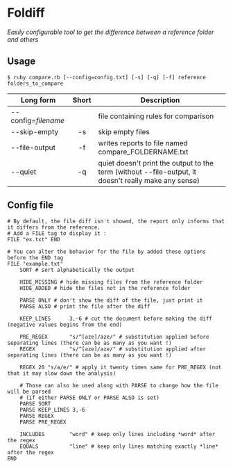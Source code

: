 Foldiff
=======

*Easily configurable tool to get the difference between a reference folder and others*

Usage
-----

```shell
$ ruby compare.rb [--config=config.txt] [-s] [-q] [-f] reference folders_to_compare
```

| Long form           | Short | Description                                         |
| ------------------- |:-----:| --------------------------------------------------- |
| --config=*filename* |       | file containing rules for comparison                |
| --skip-empty        | -s    | skip empty files                                    |
| --file-output       | -f    | writes reports to file named compare_FOLDERNAME.txt |
| --quiet             | -q    | quiet doesn't print the output to the term (without --file-output, it doesn't really make any sense) |


Config file
------------
```
# By default, the file diff isn't showed, the report only informs that it differs from the reference.
# Add a FILE tag to display it :
FILE "ex.txt" END

# You can alter the behavior for the file by added these options before the END tag
FILE "example.txt"
    SORT # sort alphabetically the output

    HIDE_MISSING # hide missing files from the reference folder
    HIDE_ADDED # hide the files not in the reference folder

    PARSE ONLY # don't show the diff of the file, just print it
    PARSE ALSO # print the file after the diff

    KEEP_LINES      3,-6 # cut the document before making the diff (negative values begins from the end)

    PRE_REGEX       "s/^[aze]/aze/" # substitution applied before separating lines (there can be as many as you want !)
    REGEX           "s/^[aze]/aze/" # substitution applied after separating lines (there can be as many as you want !)
    
    REGEX 20 "s/a/e/" # apply it twenty times same for PRE_REGEX (not that it may slow down the analysis)
    
    # Those can also be used along with PARSE to change how the file will be parsed
    # (if either PARSE ONLY or PARSE ALSO is set)
    PARSE SORT
    PARSE KEEP_LINES 3,-6
    PARSE REGEX
    PARSE PRE_REGEX

    INCLUDES        "word" # keep only lines including *word* after the regex
    EQUALS          "line" # keep only lines matching exactly *line* after the regex
END 
```